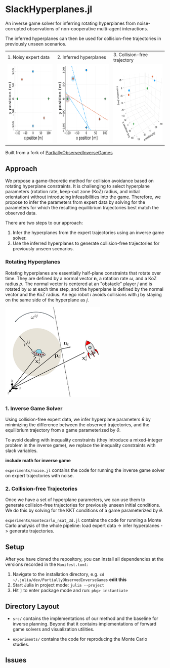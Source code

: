 # SlackHyperplanes.jl

An inverse game solver for inferring rotating hyperplanes from noise-corrupted observations of non-cooperative multi-agent interactions.

The inferred hyperplanes can then be used for collision-free trajectories in previously unseen scenarios. 

<table>
  <tr>
    <td style="height: 10px;">1. Noisy expert data</td>
    <td style="height: 10px;">2. Inferred hyperplanes</td>
    <td style="height: 10px;">3. Collision-free trajectory</td>
  </tr>
  <tr>
    <td valign="top"><img src="media/pull_expert.gif"  height="250"></td>
    <td valign="top"><img src="media/pull_inverse.gif" height="250"></td>
    <td valign="top"><img src="media/pull_3D.gif"      height="250"></td>
  </tr>
 </table>

Built from a fork of [PartiallyObservedInverseGames](https://github.com/PRBonn/PartiallyObservedInverseGames.jl)

## Approach 

We propose a game-theoretic method for collision avoidance based on rotating
hyperplane constraints. It is challenging to select hyperplane parameters (rotation rate, keep-out zone (KoZ) radius, and initial orientation) without introducing infeasibilities into the game. Therefore, we propose to infer the parameters from expert data by solving for the parameters for which the resulting equilibrium trajectories best match the observed data.

There are two steps to our approach:
1. Infer the hyperplanes from the expert trajectories using an inverse game solver.
2. Use the inferred hyperplanes to generate collision-free trajectories for previously unseen scenarios.

### Rotating Hyperplanes

Rotating hyperplanes are essentially half-plane constraints that rotate over time. They are defined by a normal vector $\mathbf{n}$, a rotation rate $\omega$, and a KoZ radius $\rho$. The normal vector is centered at an "obstacle" player $j$ and is rotated by $\omega$ at each time step, and the hyperplane is defined by the normal vector and the KoZ radius. An ego robot $i$ avoids collisions with $j$ by staying on the same side of the hyperplane as $j$.

<img src="media/koz_diagram.jpg" alt="Rotating hyperplane" width="300"/>


### 1. Inverse Game Solver
Using collision-free expert data, we infer hyperplane parameters $\theta$ by minimizing the difference between the observed trajectories, and the equilibrium trajectory from a game parameterized by $\theta$.

To avoid dealing with inequality constraints (they introduce a mixed-integer problem in the inverse game), we replace the inequality constraints with slack variables.

**include math for inverse game**

`experiments/noise.jl` contains the code for running the inverse game solver on expert trajectories with noise. 

### 2. Collision-free Trajectories
Once we have a set of hyperplane parameters, we can use them to generate collision-free trajectories for previously unseen initial conditions. We do this by solving for the KKT conditions of a game parameterized by $\theta$.

`experiments/montecarlo_nsat_3d.jl` contains the code for running  a Monte Carlo analysis of the whole pipeline: load expert data -> infer hyperplanes -> generate trajectories.

## Setup

After you have cloned the repository, you can install all dependencies at the
versions recorded in the `Manifest.toml`:

1. Navigate to the installation directory, e.g. `cd ~/.julia/dev/PartiallyObservedInverseGames` **edit this**
2. Start Julia in project mode: `julia --project`
3. Hit `]` to enter package mode and run: `pkg> instantiate`

## Directory Layout

- `src/` contains the implementations of our method and the baseline for
  inverse planning. Beyond that it contains implementations of forward game
  solvers and visualization utilities.

- `experiments/` contains the code for reproducing the Monte Carlo studies.

## Issues
